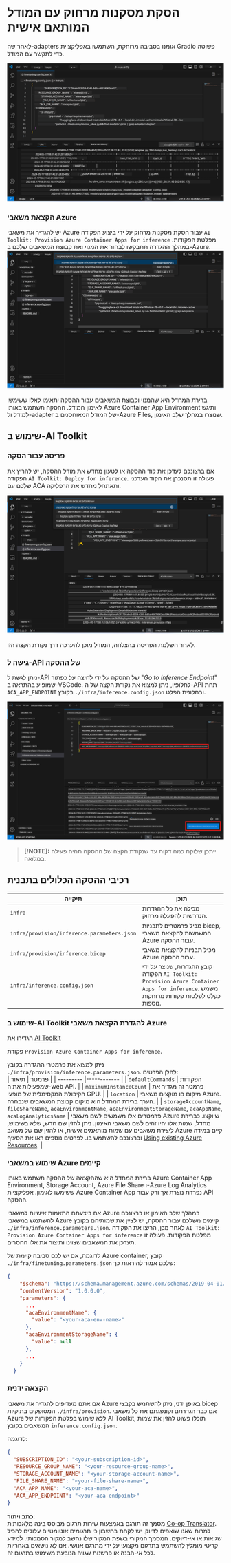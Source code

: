 <!--
CO_OP_TRANSLATOR_METADATA:
{
  "original_hash": "a54cd3d65b6963e4e8ce21e143c3ab04",
  "translation_date": "2025-07-16T21:20:27+00:00",
  "source_file": "md/01.Introduction/03/Remote_Interence.md",
  "language_code": "he"
}
-->
# הסקת מסקנות מרחוק עם המודל המותאם אישית

לאחר שה-adapters אומנו בסביבה מרוחקת, השתמשו באפליקציית Gradio פשוטה כדי לתקשר עם המודל.

![Fine-tune complete](../../../../../translated_images/log-finetuning-res.7b92254e7e822c7ffbec00f51a29199b0a53cefdd7fd2ce8330e4f787d98a94a.he.png)

### הקצאת משאבי Azure  
יש להגדיר את משאבי Azure עבור הסקת מסקנות מרחוק על ידי ביצוע הפקודה `AI Toolkit: Provision Azure Container Apps for inference` מפלטת הפקודות. במהלך ההגדרה תתבקשו לבחור את המנוי ואת קבוצת המשאבים שלכם ב-Azure.  
![Provision Inference Resource](../../../../../translated_images/command-provision-inference.467afc8d351642fc03bc2ae439330ad1253da4f08ed8a8e98cdf89ca5c7ae4c5.he.png)

ברירת המחדל היא שהמנוי וקבוצת המשאבים עבור ההסקה יתאימו לאלו ששימשו לאימון המודל. ההסקה תשתמש באותו Azure Container App Environment ותיגש למודל ול-adapter של המודל המאוחסנים ב-Azure Files, שנוצרו במהלך שלב האימון.

## שימוש ב-AI Toolkit

### פריסה עבור הסקה  
אם ברצונכם לעדכן את קוד ההסקה או לטעון מחדש את מודל ההסקה, יש להריץ את הפקודה `AI Toolkit: Deploy for inference`. פעולה זו תסנכרן את הקוד העדכני שלכם עם ACA ותאתחל מחדש את הרפליקה.

![Deploy for inference](../../../../../translated_images/command-deploy.9adb4e310dd0b0aec6bb518f3c5b19a945ca040216da11e210666ad0330702ea.he.png)

לאחר השלמת הפריסה בהצלחה, המודל מוכן להערכה דרך נקודת הקצה הזו.

### גישה ל-API של ההסקה

ניתן לגשת ל-API של ההסקה על ידי לחיצה על כפתור "*Go to Inference Endpoint*" שמופיע בהתראה ב-VSCode. לחלופין, ניתן למצוא את נקודת הקצה של ה-API תחת `ACA_APP_ENDPOINT` בקובץ `./infra/inference.config.json` ובחלונית הפלט.

![App Endpoint](../../../../../translated_images/notification-deploy.446e480a44b1be5848fd31391c467b8d42c2db1d5daffa2250c9fcd3d8486164.he.png)

> **[!NOTE]:** ייתכן שלוקח כמה דקות עד שנקודת הקצה של ההסקה תהיה פעילה במלואה.

## רכיבי ההסקה הכלולים בתבנית

| תיקייה | תוכן |
| ------ |--------- |
| `infra` | מכילה את כל ההגדרות הנדרשות להפעלה מרחוק. |
| `infra/provision/inference.parameters.json` | מכיל פרמטרים לתבניות bicep, המשמשות להקצאת משאבי Azure עבור ההסקה. |
| `infra/provision/inference.bicep` | מכיל תבניות להקצאת משאבי Azure עבור ההסקה. |
| `infra/inference.config.json` | קובץ ההגדרות, שנוצר על ידי הפקודה `AI Toolkit: Provision Azure Container Apps for inference`. משמש כקלט לפלטות פקודות מרוחקות נוספות. |

### שימוש ב-AI Toolkit להגדרת הקצאת משאבי Azure  
הגדירו את [AI Toolkit](https://marketplace.visualstudio.com/items?itemName=ms-windows-ai-studio.windows-ai-studio)

פקודת `Provision Azure Container Apps for inference`.

ניתן למצוא את פרמטרי ההגדרה בקובץ `./infra/provision/inference.parameters.json`. להלן הפרטים:  
| פרמטר | תיאור |
| --------- |------------ |
| `defaultCommands` | הפקודות שמפעילות את ה-web API. |
| `maximumInstanceCount` | פרמטר זה מגדיר את הקיבולת המקסימלית של מופעי GPU. |
| `location` | מיקום בו מוקצים משאבי Azure. הערך ברירת המחדל הוא מיקום קבוצת המשאבים שנבחרה. |
| `storageAccountName`, `fileShareName`, `acaEnvironmentName`, `acaEnvironmentStorageName`, `acaAppName`, `acaLogAnalyticsName` | פרמטרים אלו משמשים לשם משאבי Azure שיוקצו. כברירת מחדל, שמות אלו יהיו זהים לשם משאבי האימון. ניתן להזין שם חדש, שלא בשימוש, ליצירת משאבים עם שמות מותאמים אישית, או להזין שם של משאב Azure קיים במידה וברצונכם להשתמש בו. לפרטים נוספים ראו את הסעיף [Using existing Azure Resources](../../../../../md/01.Introduction/03). |

### שימוש במשאבי Azure קיימים

ברירת המחדל היא שההקצאה של ההסקה תשתמש באותו Azure Container App Environment, Storage Account, Azure File Share ו-Azure Log Analytics ששימשו לאימון. אפליקציית Azure Container App נפרדת נוצרת אך ורק עבור API ההסקה.

אם ביצעתם התאמות אישיות למשאבי Azure במהלך שלב האימון או ברצונכם להשתמש במשאבי Azure קיימים משלכם עבור ההסקה, יש לציין את שמותיהם בקובץ `./infra/inference.parameters.json`. לאחר מכן, הריצו את הפקודה `AI Toolkit: Provision Azure Container Apps for inference` מפלטת הפקודות. פעולה זו תעדכן את המשאבים שצוינו ותיצור את אלו החסרים.

לדוגמה, אם יש לכם סביבה קיימת של Azure container, קובץ `./infra/finetuning.parameters.json` שלכם אמור להיראות כך:

```json
{
    "$schema": "https://schema.management.azure.com/schemas/2019-04-01/deploymentParameters.json#",
    "contentVersion": "1.0.0.0",
    "parameters": {
      ...
      "acaEnvironmentName": {
        "value": "<your-aca-env-name>"
      },
      "acaEnvironmentStorageName": {
        "value": null
      },
      ...
    }
  }
```

### הקצאה ידנית  
אם אתם מעדיפים להגדיר את משאבי Azure באופן ידני, ניתן להשתמש בקבצי bicep המסופקים בתיקיות `./infra/provision`. אם כבר הגדרתם וקונפגתם את כל משאבי Azure ללא שימוש בפלטת הפקודות של AI Toolkit, תוכלו פשוט להזין את שמות המשאבים בקובץ `inference.config.json`.

לדוגמה:

```json
{
  "SUBSCRIPTION_ID": "<your-subscription-id>",
  "RESOURCE_GROUP_NAME": "<your-resource-group-name>",
  "STORAGE_ACCOUNT_NAME": "<your-storage-account-name>",
  "FILE_SHARE_NAME": "<your-file-share-name>",
  "ACA_APP_NAME": "<your-aca-name>",
  "ACA_APP_ENDPOINT": "<your-aca-endpoint>"
}
```

**כתב ויתור**:  
מסמך זה תורגם באמצעות שירות תרגום מבוסס בינה מלאכותית [Co-op Translator](https://github.com/Azure/co-op-translator). למרות שאנו שואפים לדיוק, יש לקחת בחשבון כי תרגומים אוטומטיים עלולים להכיל שגיאות או אי-דיוקים. המסמך המקורי בשפת המקור שלו נחשב למקור הסמכותי. למידע קריטי מומלץ להשתמש בתרגום מקצועי על ידי מתרגם אנושי. אנו לא נושאים באחריות לכל אי-הבנה או פרשנות שגויה הנובעת משימוש בתרגום זה.